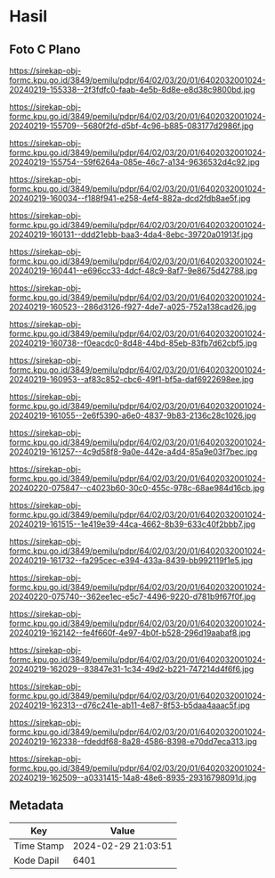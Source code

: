 # Hasil

## Foto C Plano

https://sirekap-obj-formc.kpu.go.id/3849/pemilu/pdpr/64/02/03/20/01/6402032001024-20240219-155338--2f3fdfc0-faab-4e5b-8d8e-e8d38c9800bd.jpg

https://sirekap-obj-formc.kpu.go.id/3849/pemilu/pdpr/64/02/03/20/01/6402032001024-20240219-155709--5680f2fd-d5bf-4c96-b885-083177d2986f.jpg

https://sirekap-obj-formc.kpu.go.id/3849/pemilu/pdpr/64/02/03/20/01/6402032001024-20240219-155754--59f6264a-085e-46c7-a134-9636532d4c92.jpg

https://sirekap-obj-formc.kpu.go.id/3849/pemilu/pdpr/64/02/03/20/01/6402032001024-20240219-160034--f188f941-e258-4ef4-882a-dcd2fdb8ae5f.jpg

https://sirekap-obj-formc.kpu.go.id/3849/pemilu/pdpr/64/02/03/20/01/6402032001024-20240219-160131--ddd21ebb-baa3-4da4-8ebc-39720a01913f.jpg

https://sirekap-obj-formc.kpu.go.id/3849/pemilu/pdpr/64/02/03/20/01/6402032001024-20240219-160441--e696cc33-4dcf-48c9-8af7-9e8675d42788.jpg

https://sirekap-obj-formc.kpu.go.id/3849/pemilu/pdpr/64/02/03/20/01/6402032001024-20240219-160523--286d3126-f927-4de7-a025-752a138cad26.jpg

https://sirekap-obj-formc.kpu.go.id/3849/pemilu/pdpr/64/02/03/20/01/6402032001024-20240219-160738--f0eacdc0-8d48-44bd-85eb-83fb7d62cbf5.jpg

https://sirekap-obj-formc.kpu.go.id/3849/pemilu/pdpr/64/02/03/20/01/6402032001024-20240219-160953--af83c852-cbc6-49f1-bf5a-daf6922698ee.jpg

https://sirekap-obj-formc.kpu.go.id/3849/pemilu/pdpr/64/02/03/20/01/6402032001024-20240219-161055--2e6f5390-a6e0-4837-9b83-2136c28c1026.jpg

https://sirekap-obj-formc.kpu.go.id/3849/pemilu/pdpr/64/02/03/20/01/6402032001024-20240219-161257--4c9d58f8-9a0e-442e-a4d4-85a9e03f7bec.jpg

https://sirekap-obj-formc.kpu.go.id/3849/pemilu/pdpr/64/02/03/20/01/6402032001024-20240220-075847--c4023b60-30c0-455c-978c-68ae984d16cb.jpg

https://sirekap-obj-formc.kpu.go.id/3849/pemilu/pdpr/64/02/03/20/01/6402032001024-20240219-161515--1e419e39-44ca-4662-8b39-633c40f2bbb7.jpg

https://sirekap-obj-formc.kpu.go.id/3849/pemilu/pdpr/64/02/03/20/01/6402032001024-20240219-161732--fa295cec-e394-433a-8439-bb992119f1e5.jpg

https://sirekap-obj-formc.kpu.go.id/3849/pemilu/pdpr/64/02/03/20/01/6402032001024-20240220-075740--362ee1ec-e5c7-4496-9220-d781b9f67f0f.jpg

https://sirekap-obj-formc.kpu.go.id/3849/pemilu/pdpr/64/02/03/20/01/6402032001024-20240219-162142--fe4f660f-4e97-4b0f-b528-296d19aabaf8.jpg

https://sirekap-obj-formc.kpu.go.id/3849/pemilu/pdpr/64/02/03/20/01/6402032001024-20240219-162029--83847e31-1c34-49d2-b221-747214d4f6f6.jpg

https://sirekap-obj-formc.kpu.go.id/3849/pemilu/pdpr/64/02/03/20/01/6402032001024-20240219-162313--d76c241e-ab11-4e87-8f53-b5daa4aaac5f.jpg

https://sirekap-obj-formc.kpu.go.id/3849/pemilu/pdpr/64/02/03/20/01/6402032001024-20240219-162338--fdeddf68-8a28-4586-8398-e70dd7eca313.jpg

https://sirekap-obj-formc.kpu.go.id/3849/pemilu/pdpr/64/02/03/20/01/6402032001024-20240219-162509--a0331415-14a8-48e6-8935-29316798091d.jpg


## Metadata

| Key        | Value               |
| ---------- | ------------------- |
| Time Stamp | 2024-02-29 21:03:51 |
| Kode Dapil | 6401                |



